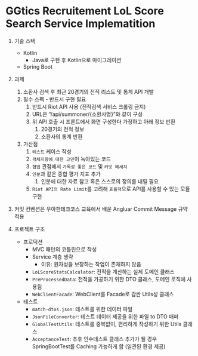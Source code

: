 # GGtics Recruitement LoL Score Search Service Implematition

1. 기술 스택
    - Kotlin
      - Java로 구현 후 Kotlin으로 마이그레이션
    - Spring Boot
2. 과제
    1. 소환사 검색 후 최근 20경기의 전적 리스트 및 통계 API 개발
    2. 필수 스펙 - 반드시 구현 필요
        1. 반드시 Riot API 사용 (전적검색 서비스 크롤링 금지)
        2. URL은 “/api/summoner/{소환사명}”와 같이 구성
        3. 위 API 호출 시 프론트에서 화면 구성한다 가정하고 아래 정보 반환
            1. 20경기의 전적 정보
            2. 소환사의 통계 반환
    3. 가산점
        1. `테스트` 케이스 작성
        2. `객체지향에 대한 고민`이 녹아있는 코드
        3. `협업` 관점에서 `가독성 좋은 코드` 및 `커밋 메세지`
        4. `인분`과 같은 종합 평가 지표 추가
           1. 인분에 대한 자료 참고 혹은 스스로의 정의를 내릴 필요
        5. `Riot API의 Rate Limit`를 고려해 `효율적`으로 API를 사용할 수 있는 모듈 구현

3. 커밋 컨벤션은 우아한테크코스 교육에서 배운 Angluar Commit Message 규약 적용

4. 프로젝트 구조
   - 프로덕션
     - MVC 패턴의 코틀린으로 작성
     - Service 계층 생략
       - 이유: 원자성을 보장하는 작업이 존재하지 않음
     - `LoLScoreStatsCalculator`: 전적을 계산하는 실제 도메인 클래스
     - `PreProcessedData`: 전적을 가공하기 위한 DTO 클래스, 도메인 로직에 사용됨
     - `WebClientFacade`: WebClient를 Facade로 감싼 Utils성 클래스
   - 테스트
     - `match-dtos.json`: 테스트를 위한 데이터 파일
     - `JsonFileConverter`: 테스트 데이터 제공을 위한 파일 to DTO 매퍼
     - `GlobalTestUtils`: 테스트를 중복없이, 편리하게 작성하기 위한 Utils 클래스
     - `AcceptanceTest`: 추후 인수테스트 클래스 추가가 될 경우 SpringBootTest를 Caching 가능하게 함 (일관된 환경 제공)
